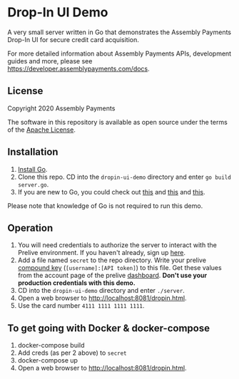 # Drop-In UI Demo

A very small server written in Go that demonstrates the Assembly Payments Drop-In UI for secure credit card acquisition.

For more detailed information about Assembly Payments APIs, development guides and more, please see <https://developer.assemblypayments.com/docs>.

## License

Copyright 2020 Assembly Payments

The software in this repository is available as open source under the terms of the [Apache License](https://github.com/AssemblyPayments/dropin-ui-demo/blob/master/LICENSE).

## Installation

1. [Install Go](https://golang.org/doc/install).
2. Clone this repo. CD into the `dropin-ui-demo` directory and enter `go build server.go`.
3. If you are new to Go, you could check out [this](https://golang.org/doc/code.html) and [this](https://tour.golang.org/) and [this](https://golang.org/doc/effective_go.html).

Please note that knowledge of Go is not required to run this demo.

## Operation

1. You will need credentials to authorize the server to interact with the Prelive environment. If you haven't already, sign up [here](https://dashboard.prelive.assemblypayments.com/#/sign-up/prelive).
2. Add a file named `secret` to the repo directory. Write your prelive [compound key](https://developer.assemblypayments.com/docs/keys#compound) (`[username]:[API token]`) to this file. Get these values from the account page of the prelive [dashboard](https://dashboard.prelive.assemblypayments.com/#/accounts). **Don't use your production credentials with this demo.**
3. CD into the `dropin-ui-demo` directory and enter `./server`.
4. Open a web browser to <http://localhost:8081/dropin.html>.
5. Use the card number `4111 1111 1111 1111`.

## To get going with Docker & docker-compose

1. docker-compose build
2. Add creds (as per 2 above) to `secret`
3. docker-compose up
4. Open a web browser to <http://localhost:8081/dropin.html>.
